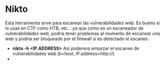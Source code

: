 # Nikto

Esta herramienta sirve para escanear las vulnerabilidades web. Es bueno si lo usas en CTF como HTB, etc... ya que como es un escaneador de vulnerabilidades web, podria tener problemas al momento de escanear una web y podria ser bloqueado por el firewall si es detectado el escaneo.

- **nikto -h <IP.ADDRESS>** Asi podemos empezar el escaneo de vulnerabilidades web (h=host, IP.address=http://)
- 